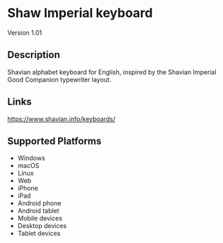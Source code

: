 Shaw Imperial keyboard
==============

Version 1.01

Description
-----------

Shavian alphabet keyboard for English, inspired by the Shavian Imperial Good Companion typewriter layout.

Links
-----
https://www.shavian.info/keyboards/

Supported Platforms
-------------------
 * Windows
 * macOS
 * Linux
 * Web
 * iPhone
 * iPad
 * Android phone
 * Android tablet
 * Mobile devices
 * Desktop devices
 * Tablet devices

